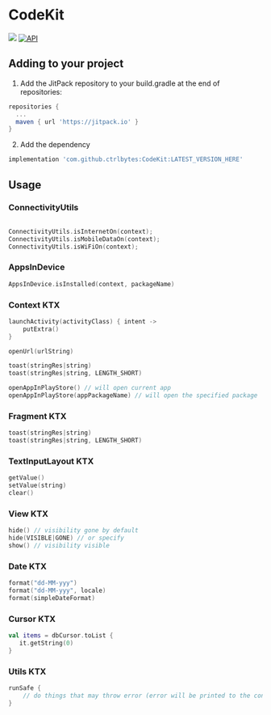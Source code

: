 # CodeKit

[![](https://jitpack.io/v/ctrlbytes/CodeKit.svg)](https://jitpack.io/#ctrlbytes/CodeKit)
[![API](https://img.shields.io/badge/API-19%2B-orange.svg?style=flat)](https://android-arsenal.com/api?level=19)

## Adding to your project

1. Add the JitPack repository to your build.gradle at the end of repositories:

```groovy
repositories {
  ...
  maven { url 'https://jitpack.io' }
}
```

2. Add the dependency

```groovy
implementation 'com.github.ctrlbytes:CodeKit:LATEST_VERSION_HERE'
```

## Usage

### ConnectivityUtils
```kotlin

ConnectivityUtils.isInternetOn(context);
ConnectivityUtils.isMobileDataOn(context);
ConnectivityUtils.isWiFiOn(context);

```

### AppsInDevice
```kotlin
AppsInDevice.isInstalled(context, packageName)
```

### Context KTX
```kotlin
launchActivity(activityClass) { intent ->
    putExtra()
}

openUrl(urlString)

toast(stringRes|string)
toast(stringRes|string, LENGTH_SHORT)

openAppInPlayStore() // will open current app
openAppInPlayStore(appPackageName) // will open the specified package
```

### Fragment KTX
```kotlin
toast(stringRes|string)
toast(stringRes|string, LENGTH_SHORT)
```

### TextInputLayout KTX
```kotlin
getValue()
setValue(string)
clear()
```

### View KTX
```kotlin
hide() // visibility gone by default
hide(VISIBLE|GONE) // or specify
show() // visibility visible
```

### Date KTX
```kotlin
format("dd-MM-yyy")
format("dd-MM-yyy", locale)
format(simpleDateFormat)
```

### Cursor KTX
```kotlin
val items = dbCursor.toList {
   it.getString(0)
}
```

### Utils KTX
```kotlin
runSafe {
    // do things that may throw error (error will be printed to the console)
}
```